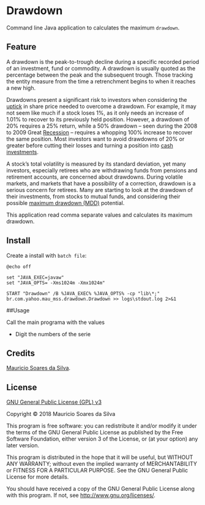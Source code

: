 # Drawdown

Command line Java application to calculates the maximum `drawdown`.

## Feature

A drawdown is the peak-to-trough decline during a specific recorded period of an investment, fund or commodity. A drawdown is usually quoted as the percentage between the peak and the subsequent trough. Those tracking the entity measure from the time a retrenchment begins to when it reaches a new high.

Drawdowns present a significant risk to investors when considering the [uptick](https://www.investopedia.com/terms/u/uptick.asp) in share price needed to overcome a drawdown. For example, it may not seem like much if a stock loses 1%, as it only needs an increase of 1.01% to recover to its previously held position. However, a drawdown of 20% requires a 25% return, while a 50% drawdown – seen during the 2008 to 2009 Great [Recession](https://www.investopedia.com/terms/r/recession.asp) – requires a whopping 100% increase to recover the same position. Most investors want to avoid drawdowns of 20% or greater before cutting their losses and turning a position into [cash investments](https://www.investopedia.com/terms/c/cashinvestment.asp).

A stock’s total volatility is measured by its standard deviation, yet many investors, especially retirees who are withdrawing funds from pensions and retirement accounts, are concerned about drawdowns. During volatile markets, and markets that have a possibility of a correction, drawdown is a serious concern for retirees. Many are starting to look at the drawdown of their investments, from stocks to mutual funds, and considering their possible [maximum drawdown (MDD)](https://www.investopedia.com/terms/m/maximum-drawdown-mdd.asp) potential. 

This application read comma separate values and calculates its maximum drawdown.

## Install

Create a install with `batch file`:

```shell
@echo off

set "JAVA_EXEC=javaw"
set "JAVA_OPTS= -Xms1024m -Xmx1024m"

START "Drawdown" /B %JAVA_EXEC% %JAVA_OPTS% -cp "lib\*;" br.com.yahoo.mau_mss.drawdown.Drawdown >> logs\stdout.log 2>&1
```

##Usage

Call the main programa with the values

- Digit the numbers of the serie

## Credits
[Mauricio Soares da Silva](mailto:maumss.git@gmail.com).

## License

[GNU General Public License (GPL) v3](http://www.gnu.org/licenses/)

Copyright &copy; 2018 Mauricio Soares da Silva

This program is free software: you can redistribute it and/or modify it under the terms of the GNU General Public License as published by the Free Software Foundation, either version 3 of the License, or (at your option) any later version.

This program is distributed in the hope that it will be useful, but WITHOUT ANY WARRANTY; without even the implied warranty of MERCHANTABILITY or FITNESS FOR A PARTICULAR PURPOSE.  See the GNU General Public License for more details.

You should have received a copy of the GNU General Public License along with this program.  If not, see <http://www.gnu.org/licenses/>.
